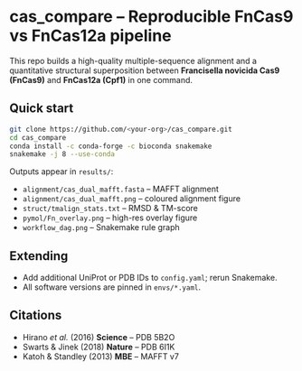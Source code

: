 # cas_compare – Reproducible FnCas9 vs FnCas12a pipeline

This repo builds a high-quality multiple-sequence alignment and a
quantitative structural superposition between **Francisella novicida
Cas9 (FnCas9)** and **FnCas12a (Cpf1)** in one command.

## Quick start

```bash
git clone https://github.com/<your-org>/cas_compare.git
cd cas_compare
conda install -c conda-forge -c bioconda snakemake
snakemake -j 8 --use-conda
```

Outputs appear in `results/`:

* `alignment/cas_dual_mafft.fasta` – MAFFT alignment  
* `alignment/cas_dual_mafft.png` – coloured alignment figure  
* `struct/tmalign_stats.txt` – RMSD & TM-score  
* `pymol/Fn_overlay.png` – high-res overlay figure  
* `workflow_dag.png` – Snakemake rule graph

## Extending

* Add additional UniProt or PDB IDs to `config.yaml`; rerun Snakemake.
* All software versions are pinned in `envs/*.yaml`.

## Citations

* Hirano *et al.* (2016) **Science** – PDB 5B2O
* Swarts & Jinek (2018) **Nature** – PDB 6I1K
* Katoh & Standley (2013) **MBE** – MAFFT v7